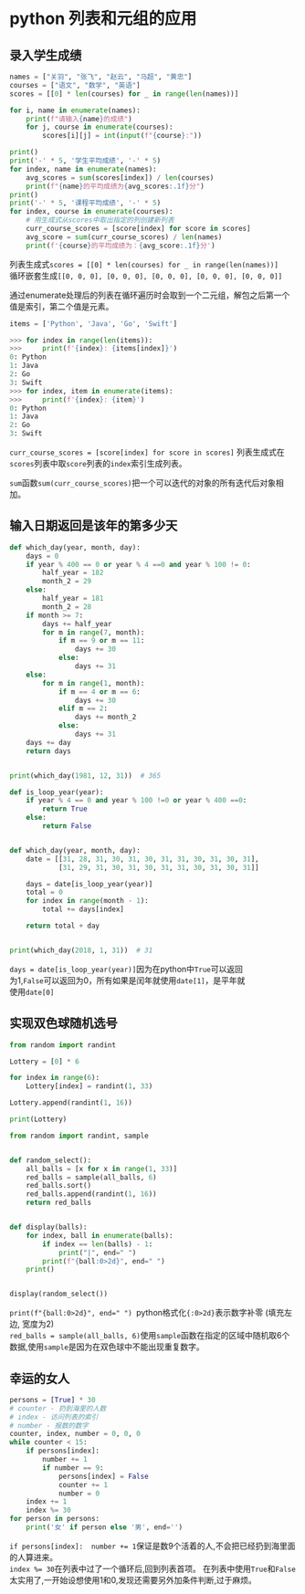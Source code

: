# python 列表和元组的应用
## 录入学生成绩
```python
names = ["关羽", "张飞", "赵云", "马超", "黄忠"]
courses = ["语文", "数学", "英语"]
scores = [[0] * len(courses) for _ in range(len(names))]

for i, name in enumerate(names):
    print(f"请输入{name}的成绩")
    for j, course in enumerate(courses):
        scores[i][j] = int(input(f"{course}:"))

print()
print('-' * 5, '学生平均成绩', '-' * 5)
for index, name in enumerate(names):
    avg_scores = sum(scores[index]) / len(courses)
    print(f"{name}的平均成绩为{avg_scores:.1f}分")
print()
print('-' * 5, '课程平均成绩', '-' * 5)
for index, course in enumerate(courses):
    # 用生成式从scores中取出指定的列创建新列表
    curr_course_scores = [score[index] for score in scores]
    avg_score = sum(curr_course_scores) / len(names)
    print(f'{course}的平均成绩为：{avg_score:.1f}分')
```
列表生成式`scores = [[0] * len(courses) for _ in range(len(names))]`\
循环嵌套生成`[[0, 0, 0], [0, 0, 0], [0, 0, 0], [0, 0, 0], [0, 0, 0]]`

通过enumerate处理后的列表在循环遍历时会取到一个二元组，解包之后第一个值是索引，第二个值是元素。
```python
items = ['Python', 'Java', 'Go', 'Swift']

>>> for index in range(len(items)):
>>>     print(f'{index}: {items[index]}')
0: Python
1: Java
2: Go
3: Swift
>>> for index, item in enumerate(items):
>>>     print(f'{index}: {item}')
0: Python
1: Java
2: Go
3: Swift
```
`curr_course_scores = [score[index] for score in scores]`
列表生成式在`scores`列表中取`score`列表的`index`索引生成列表。

`sum`函数`sum(curr_course_scores)`把一个可以迭代的对象的所有迭代后对象相加。
## 输入日期返回是该年的第多少天
```python
def which_day(year, month, day):
    days = 0
    if year % 400 == 0 or year % 4 ==0 and year % 100 != 0:
        half_year = 182
        month_2 = 29
    else:
        half_year = 181
        month_2 = 28
    if month >= 7:
        days += half_year
        for m in range(7, month):
            if m == 9 or m == 11:
                days += 30
            else:
                days += 31
    else:
        for m in range(1, month):
            if m == 4 or m == 6:
                days += 30
            elif m == 2:
                days += month_2
            else:
                days += 31
    days += day
    return days


print(which_day(1981, 12, 31))  # 365
```

```python
def is_loop_year(year):
    if year % 4 == 0 and year % 100 !=0 or year % 400 ==0:
        return True
    else:
        return False


def which_day(year, month, day):
    date = [[31, 28, 31, 30, 31, 30, 31, 31, 30, 31, 30, 31],
            [31, 29, 31, 30, 31, 30, 31, 31, 30, 31, 30, 31]]

    days = date[is_loop_year(year)]
    total = 0
    for index in range(month - 1):
        total += days[index]

    return total + day


print(which_day(2018, 1, 31))  # 31
```
`days = date[is_loop_year(year)]`因为在python中`True`可以返回\
为1,`False`可以返回为0，所有如果是闰年就使用`date[1]`，是平年就\
使用`date[0]`
## 实现双色球随机选号
```python
from random import randint

Lottery = [0] * 6

for index in range(6):
    Lottery[index] = randint(1, 33)

Lottery.append(randint(1, 16))

print(Lottery)
```
```python
from random import randint, sample


def random_select():
    all_balls = [x for x in range(1, 33)]
    red_balls = sample(all_balls, 6)
    red_balls.sort()
    red_balls.append(randint(1, 16))
    return red_balls


def display(balls):
    for index, ball in enumerate(balls):
        if index == len(balls) - 1:
            print("|", end=" ")
        print(f"{ball:0>2d}", end=" ")
    print()


display(random_select())

```
`print(f"{ball:0>2d}", end=" ") `python格式化`{:0>2d}`表示数字补零 (填充左边, 宽度为2)\
`red_balls = sample(all_balls, 6)`使用`sample`函数在指定的区域中随机取6个数据,使用`sample`是因为在双色球中不能出现重复数字。
## 幸运的女人
```python
persons = [True] * 30
# counter - 扔到海里的人数
# index - 访问列表的索引
# number - 报数的数字
counter, index, number = 0, 0, 0
while counter < 15:
    if persons[index]:
        number += 1
        if number == 9:
            persons[index] = False
            counter += 1
            number = 0
    index += 1
    index %= 30
for person in persons:
    print('女' if person else '男', end='')
```
`if persons[index]: 
        number += 1`保证是数9个活着的人,不会把已经扔到海里面的人算进来。\
`index %= 30`在列表中过了一个循环后,回到列表首项。
在列表中使用`True`和`False`太实用了,一开始设想使用1和0,发现还需要另外加条件判断,过于麻烦。
